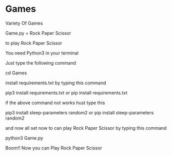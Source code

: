 # Games
Variety Of Games 

Game.py = Rock Paper Scissor

to play Rock Paper Scissor

You need Python3 in your terminal 

Just type the following command

cd Games

install requirements.txt by typing this command

pip3 install requirements.txt 
or
pip install requirements.txt

if the above command not works hust type this

pip3 install sleep-parameters random2
or pip install sleep-parameters random2

and now all set now to can play Rock Paper Scissor 
by typing this command

python3 Game.py

Boom!! Now you can Play Rock Paper Scissor
